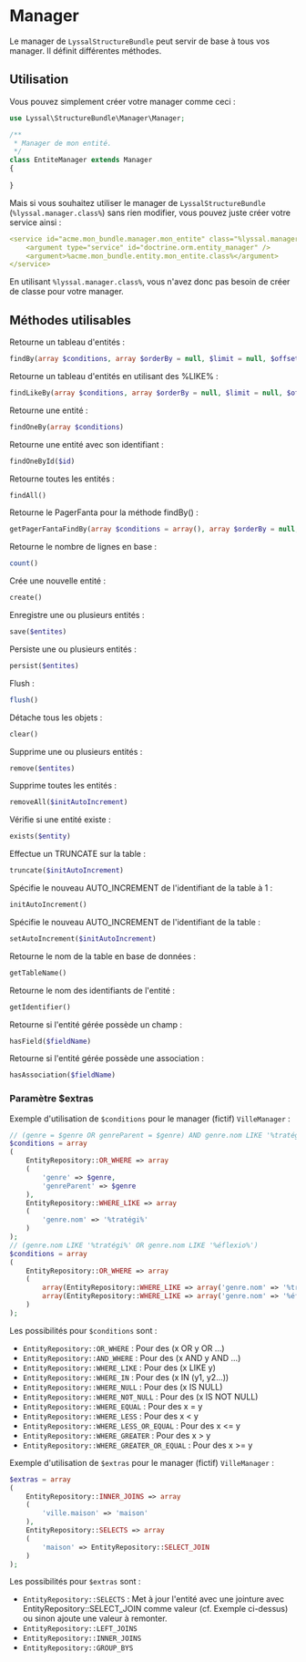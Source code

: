 # Manager

Le manager de `LyssalStructureBundle` peut servir de base à tous vos manager. Il définit différentes méthodes.


## Utilisation

Vous pouvez simplement créer votre manager comme ceci :

```php
use Lyssal\StructureBundle\Manager\Manager;

/**
 * Manager de mon entité.
 */
class EntiteManager extends Manager
{
    
}
```

Mais si vous souhaitez utiliser le manager de `LyssalStructureBundle` (`%lyssal.manager.class%`) sans rien modifier, vous pouvez juste créer votre service ainsi :

```yaml
<service id="acme.mon_bundle.manager.mon_entite" class="%lyssal.manager.class%">
    <argument type="service" id="doctrine.orm.entity_manager" />
    <argument>%acme.mon_bundle.entity.mon_entite.class%</argument>
</service>
```

En utilisant `%lyssal.manager.class%`, vous n'avez donc pas besoin de créer de classe pour votre manager.


## Méthodes utilisables

Retourne un tableau d'entités :
```php
findBy(array $conditions, array $orderBy = null, $limit = null, $offset = null, $extras = array())
```

Retourne un tableau d'entités en utilisant des %LIKE% :
```php
findLikeBy(array $conditions, array $orderBy = null, $limit = null, $offset = null)
```

Retourne une entité :
```php
findOneBy(array $conditions)
```

Retourne une entité avec son identifiant :
```php
findOneById($id)
```

Retourne toutes les entités :
```php
findAll()
```

Retourne le PagerFanta pour la méthode findBy() :
```php
getPagerFantaFindBy(array $conditions = array(), array $orderBy = null, $nombreResultatsParPage = 20, $currentPage = 1, array $extras = array())
```

Retourne le nombre de lignes en base :
```php
count()
```

Crée une nouvelle entité :
```php
create()
```

Enregistre une ou plusieurs entités :
```php
save($entites)
```

Persiste une ou plusieurs entités :
```php
persist($entites)
```

Flush :
```php
flush()
```

Détache tous les objets :
```php
clear()
```

Supprime une ou plusieurs entités :
```php
remove($entites)
```

Supprime toutes les entités :
```php
removeAll($initAutoIncrement)
```

Vérifie si une entité existe :
```php
exists($entity)
```

Effectue un TRUNCATE sur la table :
```php
truncate($initAutoIncrement)
```

Spécifie le nouveau AUTO_INCREMENT de l'identifiant de la table à 1 :
```php
initAutoIncrement()
```

Spécifie le nouveau AUTO_INCREMENT de l'identifiant de la table :
```php
setAutoIncrement($initAutoIncrement)
```

Retourne le nom de la table en base de données :
```php
getTableName()
```

Retourne le nom des identifiants de l'entité :
```php
getIdentifier()
```

Retourne si l'entité gérée possède un champ :
```php
hasField($fieldName)
```

Retourne si l'entité gérée possède une association :
```php
hasAssociation($fieldName)
```

### Paramètre $extras

Exemple d'utilisation de `$conditions` pour le manager (fictif) `VilleManager` :
```php
// (genre = $genre OR genreParent = $genre) AND genre.nom LIKE '%tratégi%'
$conditions = array
(
    EntityRepository::OR_WHERE => array
    (
        'genre' => $genre,
        'genreParent' => $genre
    ),
    EntityRepository::WHERE_LIKE => array
    (
        'genre.nom' => '%tratégi%'
    )
);
// (genre.nom LIKE '%tratégi%' OR genre.nom LIKE '%éflexio%')
$conditions = array
(
    EntityRepository::OR_WHERE => array
    (
        array(EntityRepository::WHERE_LIKE => array('genre.nom' => '%tratégi%')),
        array(EntityRepository::WHERE_LIKE => array('genre.nom' => '%éflexio%'))
    )
);
```
Les possibilités pour `$conditions` sont :
* `EntityRepository::OR_WHERE` : Pour des (x OR y OR ...)
* `EntityRepository::AND_WHERE` : Pour des (x AND y AND ...)
* `EntityRepository::WHERE_LIKE` : Pour des (x LIKE y)
* `EntityRepository::WHERE_IN` : Pour des (x IN (y1, y2...))
* `EntityRepository::WHERE_NULL` : Pour des (x IS NULL)
* `EntityRepository::WHERE_NOT_NULL` : Pour des (x IS NOT NULL)
* `EntityRepository::WHERE_EQUAL` : Pour des x = y
* `EntityRepository::WHERE_LESS` : Pour des x < y
* `EntityRepository::WHERE_LESS_OR_EQUAL` : Pour des x <= y
* `EntityRepository::WHERE_GREATER` : Pour des x > y
* `EntityRepository::WHERE_GREATER_OR_EQUAL` : Pour des x >= y


Exemple d'utilisation de `$extras` pour le manager (fictif) `VilleManager` :
```php
$extras = array
(
    EntityRepository::INNER_JOINS => array
    (
        'ville.maison' => 'maison'
    ),
    EntityRepository::SELECTS => array
    (
        'maison' => EntityRepository::SELECT_JOIN
    )
);
```
Les possibilités pour `$extras` sont :
* `EntityRepository::SELECTS` : Met à jour l'entité avec une jointure avec EntityRepository::SELECT_JOIN comme valeur (cf. Exemple ci-dessus) ou sinon ajoute une valeur à remonter.
* `EntityRepository::LEFT_JOINS`
* `EntityRepository::INNER_JOINS`
* `EntityRepository::GROUP_BYS`

